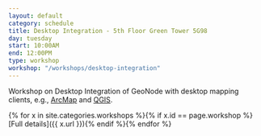 ```yaml
---
layout: default
category: schedule
title: Desktop Integration - 5th Floor Green Tower 5G98
day: tuesday
start: 10:00AM
end: 12:00PM
type: workshop
workshop: "/workshops/desktop-integration"
---
```


Workshop on Desktop Integration of GeoNode with desktop mapping clients, e.g., [ArcMap](http://desktop.arcgis.com/en/arcmap/) and [QGIS](http://www.qgis.org/en/site/).

{% for x in site.categories.workshops %}{% if x.id == page.workshop %}[Full details]({{ x.url }}){% endif %}{% endfor %}

